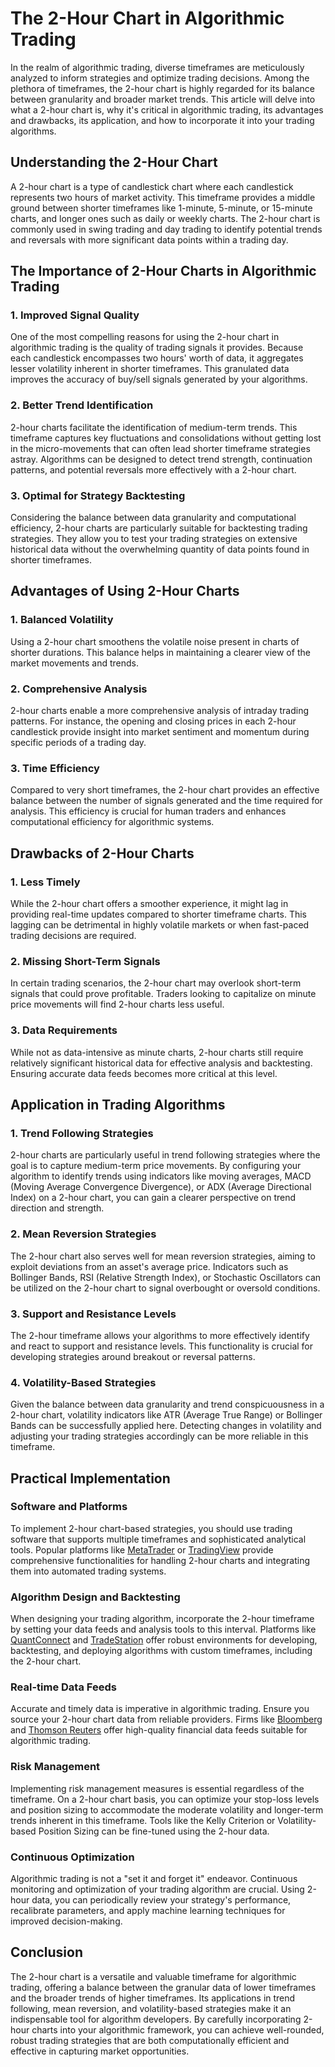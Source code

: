 # The 2-Hour Chart in Algorithmic Trading

In the realm of algorithmic trading, diverse timeframes are meticulously analyzed to inform strategies and optimize trading decisions. Among the plethora of timeframes, the 2-hour chart is highly regarded for its balance between granularity and broader market trends. This article will delve into what a 2-hour chart is, why it's critical in algorithmic trading, its advantages and drawbacks, its application, and how to incorporate it into your trading algorithms.

## Understanding the 2-Hour Chart

A 2-hour chart is a type of candlestick chart where each candlestick represents two hours of market activity. This timeframe provides a middle ground between shorter timeframes like 1-minute, 5-minute, or 15-minute charts, and longer ones such as daily or weekly charts. The 2-hour chart is commonly used in swing trading and day trading to identify potential trends and reversals with more significant data points within a trading day.

## The Importance of 2-Hour Charts in Algorithmic Trading

### 1. Improved Signal Quality

One of the most compelling reasons for using the 2-hour chart in algorithmic trading is the quality of trading signals it provides. Because each candlestick encompasses two hours' worth of data, it aggregates lesser volatility inherent in shorter timeframes. This granulated data improves the accuracy of buy/sell signals generated by your algorithms.

### 2. Better Trend Identification

2-hour charts facilitate the identification of medium-term trends. This timeframe captures key fluctuations and consolidations without getting lost in the micro-movements that can often lead shorter timeframe strategies astray. Algorithms can be designed to detect trend strength, continuation patterns, and potential reversals more effectively with a 2-hour chart.

### 3. Optimal for Strategy Backtesting

Considering the balance between data granularity and computational efficiency, 2-hour charts are particularly suitable for backtesting trading strategies. They allow you to test your trading strategies on extensive historical data without the overwhelming quantity of data points found in shorter timeframes.

## Advantages of Using 2-Hour Charts

### 1. Balanced Volatility

Using a 2-hour chart smoothens the volatile noise present in charts of shorter durations. This balance helps in maintaining a clearer view of the market movements and trends. 

### 2. Comprehensive Analysis

2-hour charts enable a more comprehensive analysis of intraday trading patterns. For instance, the opening and closing prices in each 2-hour candlestick provide insight into market sentiment and momentum during specific periods of a trading day.

### 3. Time Efficiency

Compared to very short timeframes, the 2-hour chart provides an effective balance between the number of signals generated and the time required for analysis. This efficiency is crucial for human traders and enhances computational efficiency for algorithmic systems.

## Drawbacks of 2-Hour Charts

### 1. Less Timely

While the 2-hour chart offers a smoother experience, it might lag in providing real-time updates compared to shorter timeframe charts. This lagging can be detrimental in highly volatile markets or when fast-paced trading decisions are required.

### 2. Missing Short-Term Signals

In certain trading scenarios, the 2-hour chart may overlook short-term signals that could prove profitable. Traders looking to capitalize on minute price movements will find 2-hour charts less useful.

### 3. Data Requirements

While not as data-intensive as minute charts, 2-hour charts still require relatively significant historical data for effective analysis and backtesting. Ensuring accurate data feeds becomes more critical at this level.

## Application in Trading Algorithms

### 1. Trend Following Strategies

2-hour charts are particularly useful in trend following strategies where the goal is to capture medium-term price movements. By configuring your algorithm to identify trends using indicators like moving averages, MACD (Moving Average Convergence Divergence), or ADX (Average Directional Index) on a 2-hour chart, you can gain a clearer perspective on trend direction and strength.

### 2. Mean Reversion Strategies

The 2-hour chart also serves well for mean reversion strategies, aiming to exploit deviations from an asset's average price. Indicators such as Bollinger Bands, RSI (Relative Strength Index), or Stochastic Oscillators can be utilized on the 2-hour chart to signal overbought or oversold conditions.

### 3. Support and Resistance Levels

The 2-hour timeframe allows your algorithms to more effectively identify and react to support and resistance levels. This functionality is crucial for developing strategies around breakout or reversal patterns.

### 4. Volatility-Based Strategies

Given the balance between data granularity and trend conspicuousness in a 2-hour chart, volatility indicators like ATR (Average True Range) or Bollinger Bands can be successfully applied here. Detecting changes in volatility and adjusting your trading strategies accordingly can be more reliable in this timeframe.

## Practical Implementation

### Software and Platforms

To implement 2-hour chart-based strategies, you should use trading software that supports multiple timeframes and sophisticated analytical tools. Popular platforms like [MetaTrader](https://www.metatrader4.com/) or [TradingView](https://www.tradingview.com/) provide comprehensive functionalities for handling 2-hour charts and integrating them into automated trading systems.

### Algorithm Design and Backtesting

When designing your trading algorithm, incorporate the 2-hour timeframe by setting your data feeds and analysis tools to this interval. Platforms like [QuantConnect](https://www.quantconnect.com/) and [TradeStation](https://www.tradestation.com/) offer robust environments for developing, backtesting, and deploying algorithms with custom timeframes, including the 2-hour chart.

### Real-time Data Feeds

Accurate and timely data is imperative in algorithmic trading. Ensure you source your 2-hour chart data from reliable providers. Firms like [Bloomberg](https://www.bloomberg.com/professional/) and [Thomson Reuters](https://www.refinitiv.com/en) offer high-quality financial data feeds suitable for algorithmic trading.

### Risk Management

Implementing risk management measures is essential regardless of the timeframe. On a 2-hour chart basis, you can optimize your stop-loss levels and position sizing to accommodate the moderate volatility and longer-term trends inherent in this timeframe. Tools like the Kelly Criterion or Volatility-based Position Sizing can be fine-tuned using the 2-hour data.

### Continuous Optimization

Algorithmic trading is not a "set it and forget it" endeavor. Continuous monitoring and optimization of your trading algorithm are crucial. Using 2-hour data, you can periodically review your strategy's performance, recalibrate parameters, and apply machine learning techniques for improved decision-making.

## Conclusion

The 2-hour chart is a versatile and valuable timeframe for algorithmic trading, offering a balance between the granular data of lower timeframes and the broader trends of higher timeframes. Its applications in trend following, mean reversion, and volatility-based strategies make it an indispensable tool for algorithm developers. By carefully incorporating 2-hour charts into your algorithmic framework, you can achieve well-rounded, robust trading strategies that are both computationally efficient and effective in capturing market opportunities.
